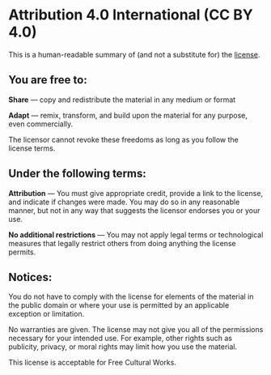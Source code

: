 # Attribution 4.0 International (CC BY 4.0) #

This is a human-readable summary of (and not a substitute for)
the [license](https://creativecommons.org/licenses/by/4.0/legalcode).

## You are free to: ##

**Share** — copy and redistribute the material in any medium or format

**Adapt** — remix, transform, and build upon the material for any purpose, even commercially.


The licensor cannot revoke these freedoms as long as you follow the license terms.

## Under the following terms: ##

**Attribution** — You must give appropriate credit, provide a link to the license,
and indicate if changes were made. You may do so in any reasonable manner, but not
in any way that suggests the licensor endorses you or your use.

**No additional restrictions** — You may not apply legal terms or technological
measures that legally restrict others from doing anything the license permits.

## Notices: ##
You do not have to comply with the license for elements of the material in the public domain or where your use is permitted by an applicable exception or limitation.

No warranties are given. The license may not give you all of the permissions necessary for your intended use. For example, other rights such as publicity, privacy, or moral rights may limit how you use the material.

This license is acceptable for Free Cultural Works.
